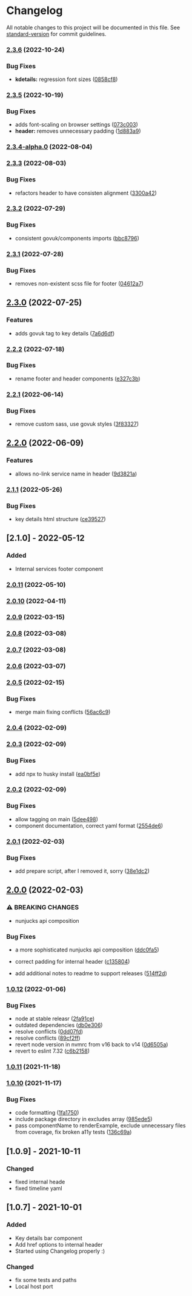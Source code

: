 # Changelog

All notable changes to this project will be documented in this file. See [standard-version](https://github.com/conventional-changelog/standard-version) for commit guidelines.

### [2.3.6](https://gitlab.com/dwp/dwp-design-system/frontend/compare/2.3.5...2.3.6) (2022-10-24)


### Bug Fixes

* **kdetails:** regression  font sizes ([0858cf8](https://gitlab.com/dwp/dwp-design-system/frontend/commit/0858cf8f1c8631548520cc7ec6e6dc429e99495f))

### [2.3.5](https://gitlab.com/dwp/dwp-design-system/frontend/compare/2.3.4-alpha.0...2.3.5) (2022-10-19)


### Bug Fixes

* adds font-scaling on browser settings ([073c003](https://gitlab.com/dwp/dwp-design-system/frontend/commit/073c003c25b9405c7f7399a3e933c911eaac121f))
* **header:** removes unnecessary padding ([1d883a9](https://gitlab.com/dwp/dwp-design-system/frontend/commit/1d883a9f6dc0cabb1b59ba0b829c7856b826f57a))

### [2.3.4-alpha.0](https://gitlab.com/dwp/dwp-design-system/frontend/compare/2.3.3...2.3.4-alpha.0) (2022-08-04)

### [2.3.3](https://gitlab.com/dwp/dwp-design-system/frontend/compare/2.3.2...2.3.3) (2022-08-03)


### Bug Fixes

* refactors header to have consisten alignment ([3300a42](https://gitlab.com/dwp/dwp-design-system/frontend/commit/3300a42bf111b7977218cab8cf5105e7064ae477))

### [2.3.2](https://gitlab.com/dwp/dwp-design-system/frontend/compare/2.3.1...2.3.2) (2022-07-29)


### Bug Fixes

* consistent govuk/components imports ([bbc8796](https://gitlab.com/dwp/dwp-design-system/frontend/commit/bbc8796f5c770e0a2d0e5ccad4cc226941940126))

### [2.3.1](https://gitlab.com/dwp/dwp-design-system/frontend/compare/2.3.0...2.3.1) (2022-07-28)


### Bug Fixes

* removes non-existent scss file for footer ([04612a7](https://gitlab.com/dwp/dwp-design-system/frontend/commit/04612a7a17ccb35de76650a5f26e98c3cd127ee6))

## [2.3.0](https://gitlab.com/dwp/dwp-design-system/frontend/compare/2.2.2...2.3.0) (2022-07-25)


### Features

* adds govuk tag to key details ([7a6d6df](https://gitlab.com/dwp/dwp-design-system/frontend/commit/7a6d6df8dec509884c4741b96b3e96bbdadbe7d1))

### [2.2.2](https://gitlab.com/dwp/dwp-design-system/frontend/compare/2.2.1...2.2.2) (2022-07-18)


### Bug Fixes

* rename footer and header components ([e327c3b](https://gitlab.com/dwp/dwp-design-system/frontend/commit/e327c3b9e792d0dfc2530affcb0f22667f21514a))

### [2.2.1](https://gitlab.com/dwp/dwp-design-system/frontend/compare/2.2.0...2.2.1) (2022-06-14)


### Bug Fixes

* remove custom sass, use govuk styles ([3f83327](https://gitlab.com/dwp/dwp-design-system/frontend/commit/3f83327a945cc1a0338f863296502003f162a608))

## [2.2.0](https://gitlab.com/dwp/dwp-design-system/frontend/compare/2.1.1...2.2.0) (2022-06-09)


### Features

* allows no-link service name in header ([9d3821a](https://gitlab.com/dwp/dwp-design-system/frontend/commit/9d3821aef1f491cca88c5a4b8d212a96aa189c7f))

### [2.1.1](https://gitlab.com/dwp/dwp-design-system/frontend/compare/2.1.0...2.1.1) (2022-05-26)


### Bug Fixes

* key details html structure ([ce39527](https://gitlab.com/dwp/dwp-design-system/frontend/commit/ce3952722b67dce926e67c973148b772d9cca691))

## [2.1.0] - 2022-05-12
### Added
- Internal services footer component

### [2.0.11](https://gitlab.com/dwp/dwp-design-system/frontend/compare/2.0.10...2.0.11) (2022-05-10)

### [2.0.10](https://gitlab.com/dwp/dwp-design-system/frontend/compare/2.0.9...2.0.10) (2022-04-11)

### [2.0.9](https://gitlab.com/dwp/dwp-design-system/frontend/compare/2.0.8...2.0.9) (2022-03-15)

### [2.0.8](https://gitlab.com/dwp/dwp-design-system/frontend/compare/2.0.7...2.0.8) (2022-03-08)

### [2.0.7](https://gitlab.com/dwp/dwp-design-system/frontend/compare/2.0.6...2.0.7) (2022-03-08)

### [2.0.6](https://gitlab.com/dwp/dwp-design-system/frontend/compare/2.0.5...2.0.6) (2022-03-07)

### [2.0.5](https://gitlab.com/dwp/dwp-design-system/frontend/compare/2.0.4...2.0.5) (2022-02-15)


### Bug Fixes

* merge main fixing conflicts ([56ac6c9](https://gitlab.com/dwp/dwp-design-system/frontend/commit/56ac6c94408027d93e924ea551cf53b77b60e7e8))

### [2.0.4](https://gitlab.com/dwp/dwp-design-system/frontend/compare/2.0.3...2.0.4) (2022-02-09)

### [2.0.3](https://gitlab.com/dwp/dwp-design-system/frontend/compare/2.0.2...2.0.3) (2022-02-09)


### Bug Fixes

* add npx to husky install ([ea0bf5e](https://gitlab.com/dwp/dwp-design-system/frontend/commit/ea0bf5e2101442918282522a99030d823c271a29))

### [2.0.2](https://gitlab.com/dwp/dwp-design-system/frontend/compare/2.0.1...2.0.2) (2022-02-09)


### Bug Fixes

* allow tagging on main ([5dee498](https://gitlab.com/dwp/dwp-design-system/frontend/commit/5dee498468ae44f00d810f64004dc429ead99afd))
* component documentation, correct yaml format ([2554de6](https://gitlab.com/dwp/dwp-design-system/frontend/commit/2554de660f8b4044039cdd7924ade8c2c68c4064))

### [2.0.1](https://gitlab.com/dwp/dwp-design-system/frontend/compare/2.0.0...2.0.1) (2022-02-03)


### Bug Fixes

* add prepare script, after I removed it, sorry ([38e1dc2](https://gitlab.com/dwp/dwp-design-system/frontend/commit/38e1dc202c083a4f8b01793320bd4a888bfff675))

## [2.0.0](https://gitlab.com/dwp/dwp-design-system/frontend/compare/1.0.12...2.0.0) (2022-02-03)


### ⚠ BREAKING CHANGES

* nunjucks api composition

### Bug Fixes

* a more sophisticated nunjucks api composition ([ddc0fa5](https://gitlab.com/dwp/dwp-design-system/frontend/commit/ddc0fa5835ced6209787c9d0ad04ef348b6dcd37))
* correct padding for internal header ([c135804](https://gitlab.com/dwp/dwp-design-system/frontend/commit/c135804776d61cf55cf6bf828633104ff30f8f97))


* add additional notes to readme to support releases ([514ff2d](https://gitlab.com/dwp/dwp-design-system/frontend/commit/514ff2d28a62fc1186a0f4142d5ac802e5ae07ab))

### [1.0.12](https://gitlab.com/dwp/dwp-design-system/frontend/compare/1.0.11...1.0.12) (2022-01-06)


### Bug Fixes

* node at stable releasr ([2fa91ce](https://gitlab.com/dwp/dwp-design-system/frontend/commit/2fa91ce031e4c2eb70a70f161658487d77c66f94))
* outdated dependencies ([db0e306](https://gitlab.com/dwp/dwp-design-system/frontend/commit/db0e306ea6acd7f5d6f9b2b1083a9f7231222b0f))
* resolve conflicts ([0dd07fd](https://gitlab.com/dwp/dwp-design-system/frontend/commit/0dd07fd1cd489431dd1ebd9a94469396e9d279f4))
* resolve conflicts ([89cf2ff](https://gitlab.com/dwp/dwp-design-system/frontend/commit/89cf2ffd9992da233090ba968074898bb2454117))
* revert node version in nvmrc from v16 back to v14 ([0d6505a](https://gitlab.com/dwp/dwp-design-system/frontend/commit/0d6505ae1db4ada52d01a362f4dd3f8d9679e624))
* revert to eslint 7.32 ([c6b2158](https://gitlab.com/dwp/dwp-design-system/frontend/commit/c6b21588b0d814184aa7b96d2f7e1d557212a708))

### [1.0.11](https://gitlab.com/dwp/dwp-design-system/frontend/compare/1.0.10...1.0.11) (2021-11-18)

### [1.0.10](https://gitlab.com/dwp/dwp-design-system/frontend/compare/v1.0.9...v1.0.10) (2021-11-17)


### Bug Fixes

* code formatting ([1fa1750](https://gitlab.com/dwp/dwp-design-system/frontend/commit/1fa175046d79cf4d85e74aff9539dd1c01f0fc74))
* include package directory in excludes array ([985ede5](https://gitlab.com/dwp/dwp-design-system/frontend/commit/985ede519e664f8d2ff8f10735dde721f27fb34e))
* pass componentName to renderExample, exclude unnecessary files from coverage, fix broken a11y tests ([136c69a](https://gitlab.com/dwp/dwp-design-system/frontend/commit/136c69a1d28d14b53e00a8f3c1268faef61b21a1))

## [1.0.9] - 2021-10-11
### Changed
- fixed internal heade
- fixed timeline yaml

## [1.0.7] - 2021-10-01
### Added
- Key details bar component
- Add href options to internal header
- Started using Changelog properly :)

### Changed
- fix some tests and paths
- Local host port